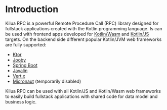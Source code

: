 # Introduction

Kilua RPC is a powerful Remote Procedure Call (RPC) library designed for fullstack applications created with the Kotlin programming language. Is can be used with frontend apps developed for [Kotlin/Wasm](https://kotlinlang.org/docs/wasm-overview.html) and [Kotlin/JS](https://kotlinlang.org/docs/js-overview.html) targets. On the backend side different popular Kotlin/JVM web frameworks are fully supported:

* [Ktor](https://ktor.io/)
* [Jooby](https://jooby.io)
* [Spring Boot](https://spring.io/projects/spring-boot)
* [Javalin](https://javalin.io)
* [Vert.x](https://vertx.io)
* [Micronaut](https://micronaut.io) (temporarily disabled)

Kilua RPC can be used with all Kotlin/JS and Kotlin/Wasm web frameworks to easily build fullstack applications with shared code for data model and business logic.
